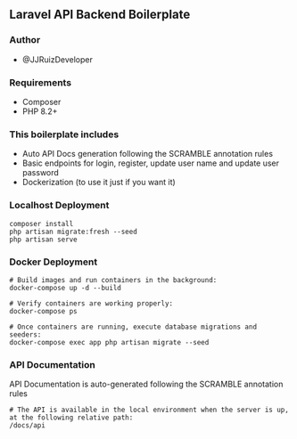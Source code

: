 ## Laravel API Backend Boilerplate


### Author 
- @JJRuizDeveloper

### Requirements
- Composer
- PHP 8.2+

### This boilerplate includes
- Auto API Docs generation following the SCRAMBLE annotation rules
- Basic endpoints for login, register, update user name and update user password
- Dockerization (to use it just if you want it)

### Localhost Deployment
```
composer install
php artisan migrate:fresh --seed
php artisan serve
```

### Docker Deployment
```
# Build images and run containers in the background:
docker-compose up -d --build

# Verify containers are working properly:
docker-compose ps

# Once containers are running, execute database migrations and seeders:
docker-compose exec app php artisan migrate --seed

```


### API Documentation
API Documentation is auto-generated following the SCRAMBLE annotation rules
```
# The API is available in the local environment when the server is up, at the following relative path:
/docs/api
```
